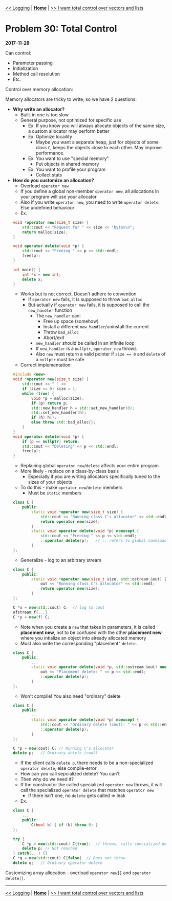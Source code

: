 [<< Logging](./problem_29.md) | [**Home**](../README.md) | [>> I want total control over vectors and lists](./problem_31.md)

# Problem 30: Total Control

**2017-11-28**

Can control:

- Parameter passing
- Initialization
- Method call resolution
- Etc.

Control over memory allocation:

Memory allocators are tricky to write, so we have 2 questions:

- **Why write an allocator?**
  - Built-in one is too slow
  - General purpose, not optimized for specific use
    - Ex. If you know you will always allocate objects of the same size, a custom allocator may perform better
    - Ex. Optimize locaility
      - Maybe you want a separate heap, just for objects of some class `C`, keeps the objects close to each other. May improve performance.
    - Ex. You want to use "special memory"
      - Put objects in shared memory
    - Ex. You want to profile your program
      - Collect stats
- **How do you customize an allocation?**
  - Overload `operator new`
  - If you define a global non-member `operator new`, all allocations in your program will use your allocator
  - Also if you write `operator new`, you need to write `operator delete`. Else undefined behaviour
  - Ex.
  ```C++
  void *operator new(size_t size) {
      std::cout << "Request for " << size << "bytes\n";
      return malloc(size);
  }
  ```
  ```C++
  void operator delete(void *p) {
      std::cout << "Freeing " << p << std::endl;
      free(p);
  }
  ```
  ```C++
  int main() {
      int *x = new int;
      delete x;
  }
  ```
  - Works but is not correct. Doesn't adhere to convention
    - If `operator new` fails, it is supposed to throw `bad_alloc`
    - But actually if `operator new` fails, it is supposed to call the `new_handler` function
      - The `new_handler` can:
        - Free up space (somehow)
        - Install a different `new_handler`/uninstall the current
        - Throw `bad_alloc`
        - Abort/exit
      - `new_handler` should be called in an infinite loop
      - If `new_handler` is a `nullptr`, `operator_new` throws
      - Also `new` must return a valid pointer if `size == 0` and `delete` of a `nullptr` must be safe
  - Correct implementation:
  ```C++
  #include <new>
  void *operator new(size_t size) {
      std::cout << " " <<
      if (size == 0) size = 1;
      while (true) {
          void *p = malloc(size);
          if (p) return p;
          std::new_handler h = std::set_new_handler(0);
          std::set_new_handler(h);
          if (h) h();
          else throw std::bad_alloc{};
      }
  }
  void operator delete(void *p) {
      if (p == nullptr) return;
      std::cout << "Deleting" << p << std::endl;
      free(p);
  }
  ```
  - Replacing global `operator new`/`delete` affects your entire program
  - More likely - replace on a class-by-class basis
    - Especially if you are writing allocators specifically tuned to the sizes of your objects
  - To do this - make `operator new`/`delete` members
    - Must be `static` members
  ```C++
  class C {
      public:
          static void *operator new(size_t size) {
              std::cout << "Running class C's allocator" << std::endl;
              return operator new(size);
          }
          static void operator delete(void *p) noexcept {
              std::cout << "Freeing " << p << std::endl;
              ::operator delete(p);   // :: refers to global namespace
          }
  };
  ```
  - Generalize - log to an arbitrary stream
  ```C++
  class C {
      public:
          static void *operator new(size_t size, std::ostream &out) {
              out << "Running class C's allocator" << std::endl;
              return operator new(size);
          }
  };
  ```
  ```C++
  C *x = new(std::cout) C;  // log to cout
  ofstream f{...}
  C *y = new(f) C;
  ```
  - Note when you create a `new` that takes in parameters, it is called **placement new**, not to be confused with the other **placement new** where you intialize an object into already allocated memory
  - Must also write the corresponding "placement" `delete`.
  ```C++
  class C {
      public:
          ...
          static void operator delete(void *p, std::ostream &out) noexcept {
              out << "Placement delete: " << p << std::endl;
              ::operator delete(p);
          }
  };
  ```
  - Won't compile! You also need "ordinary" delete
  ```C++
  class C {
      public:
          ...
          static void operator delete(void *p) noexcept {
              std::cout << "Ordinary delete (cout): " << p << std::endl;
              ::operator delete(p);
          }
  };
  ```
  ```C++
  C *p = new(cout) C; // Running C's allocator
  delete p;   // Ordinary delete (cout)
  ```
  - If the client calls `delete p`, there needs to be a non-specialized `operator delete`, else compile-error
  - How can you call sepcialized delete? You can't
  - Then why do we need it?
  - If the constructor the called specialized `operator new` throws, it will call the specialized `operator delete` that matches `operator new`
    - If there isn't one, no `delete` gets called => leak
  - Ex.
  ```C++
  class C {
      ...
      public:
          C(bool b) { if (b) throw 0; }
  };
  ```
  ```C++
  try {
      C *p = new(std::cout) C{true};  // throws, calls specialized delete
      delete p; // Not reached
  } catch(...) {}
  C *q = new(std::cout) C{false}  // Does not throw
  delete q;   // Ordinary operator delete
  ```

Customizing array allocation - overload `operator new[]` and `operator delete[]`.

---

[<< Logging](./problem_29.md) | [**Home**](../README.md) | [>> I want total control over vectors and lists](./problem_31.md)

